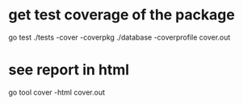 # get test coverage of the package
go test ./tests -cover -coverpkg ./database -coverprofile cover.out

# see report in html
go tool cover -html cover.out